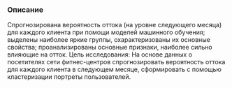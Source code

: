 ### Описание
 
Спрогнозирована вероятность оттока (на уровне следующего месяца) для каждого клиента при помощи моделей машинного обучения;
выделены наиболее яркие группы, охарактеризованы их основные свойства; проанализированы основные признаки, наиболее сильно влияющие на отток.
Цель исследования: На основе данных о посетителях сети фитнес-центров спрогнозировать вероятность оттока для каждого клиента в следующем месяце,
сформировать с помощью кластеризации портреты пользователей.
